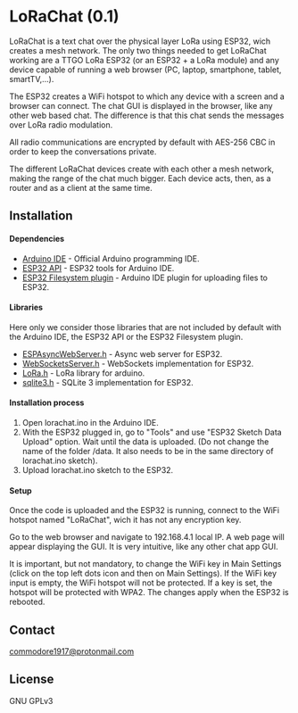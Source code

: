 # LoRaChat (0.1)

LoRaChat is a text chat over the physical layer LoRa using ESP32, wich creates a mesh network. The only two things needed to get LoRaChat working are a TTGO LoRa ESP32 (or an ESP32 + a LoRa module) and any device capable of running a web browser (PC, laptop, smartphone, tablet, smartTV,...).

The ESP32 creates a WiFi hotspot to which any device with a screen and a browser can connect. The chat GUI is displayed in the browser, like any other web based chat. The difference is that this chat sends the messages over LoRa radio modulation.

All radio communications are encrypted by default with AES-256 CBC in order to keep the conversations private.

The different LoRaChat devices create with each other a mesh network, making the range of the chat much bigger. Each device acts, then, as a router and as a client at the same time.

## Installation

#### Dependencies

   * [Arduino IDE] - Official Arduino programming IDE.
   * [ESP32 API] - ESP32 tools for Arduino IDE.
   * [ESP32 Filesystem plugin] - Arduino IDE plugin for uploading files to ESP32.
    

#### Libraries

Here only we consider those libraries that are not included by default with the Arduino IDE, the ESP32 API or the ESP32 Filesystem plugin.

   * [ESPAsyncWebServer.h] - Async web server for ESP32.
   * [WebSocketsServer.h] - WebSockets implementation for ESP32.
   * [LoRa.h] - LoRa library for arduino.
   * [sqlite3.h] - SQLite 3 implementation for ESP32.


#### Installation process

1. Open lorachat.ino in the Arduino IDE.
2. With the ESP32 plugged in, go to "Tools" and use "ESP32 Sketch Data Upload" option. Wait until the data is uploaded. (Do not change the name of the folder /data. It also needs to be in the same directory of lorachat.ino sketch).
3. Upload lorachat.ino sketch to the ESP32.

#### Setup

Once the code is uploaded and the ESP32 is running, connect to the WiFi hotspot named "LoRaChat", wich it has not any encryption key.

Go to the web browser and navigate to 192.168.4.1 local IP. A web page will appear displaying the GUI. It is very intuitive, like any other chat app GUI.

It is important, but not mandatory, to change the WiFi key in Main Settings (click on the top left dots icon and then on Main Settings). If the WiFi key input is empty, the WiFi hotspot will not be protected. If a key is set, the hotspot will be protected with WPA2. The changes apply when the ESP32 is rebooted.


[Arduino IDE]: https://www.arduino.cc/en/Main/Software
[ESP32 API]: https://github.com/espressif/arduino-esp32
[ESP32 Filesystem plugin]: https://github.com/me-no-dev/arduino-esp32fs-plugin/releases/
[ESPAsyncWebServer.h]: https://github.com/me-no-dev/ESPAsyncWebServer
[WebSocketsServer.h]: https://github.com/Links2004/arduinoWebSockets
[LoRa.h]: https://github.com/sandeepmistry/arduino-LoRa
[sqlite3.h]: https://github.com/LuaDist/libsqlite3

## Contact

commodore1917@protonmail.com

License
----

GNU GPLv3
